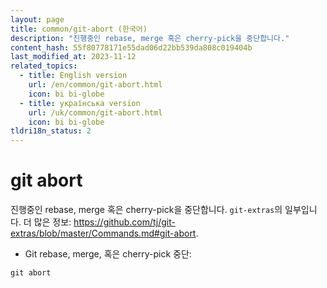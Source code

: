 ```yaml
---
layout: page
title: common/git-abort (한국어)
description: "진행중인 rebase, merge 혹은 cherry-pick을 중단합니다."
content_hash: 55f80778171e55dad06d22bb539da808c019404b
last_modified_at: 2023-11-12
related_topics:
  - title: English version
    url: /en/common/git-abort.html
    icon: bi bi-globe
  - title: українська version
    url: /uk/common/git-abort.html
    icon: bi bi-globe
tldri18n_status: 2
---
```

# git abort

진행중인 rebase, merge 혹은 cherry-pick을 중단합니다.
`git-extras`의 일부입니다.
더 많은 정보: <https://github.com/tj/git-extras/blob/master/Commands.md#git-abort>.

- Git rebase, merge, 혹은 cherry-pick 중단:

`git abort`
